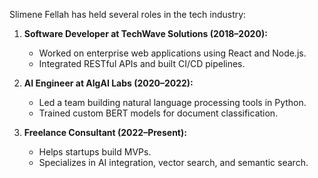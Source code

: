 Slimene Fellah has held several roles in the tech industry:

1. **Software Developer at TechWave Solutions (2018–2020):**
   - Worked on enterprise web applications using React and Node.js.
   - Integrated RESTful APIs and built CI/CD pipelines.

2. **AI Engineer at AlgAI Labs (2020–2022):**
   - Led a team building natural language processing tools in Python.
   - Trained custom BERT models for document classification.

3. **Freelance Consultant (2022–Present):**
   - Helps startups build MVPs.
   - Specializes in AI integration, vector search, and semantic search.
